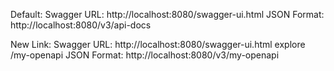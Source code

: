 Default:
Swagger URL: http://localhost:8080/swagger-ui.html
JSON Format: http://localhost:8080/v3/api-docs

New Link: 
Swagger URL: http://localhost:8080/swagger-ui.html explore /my-openapi
JSON Format: http://localhost:8080/v3/my-openapi